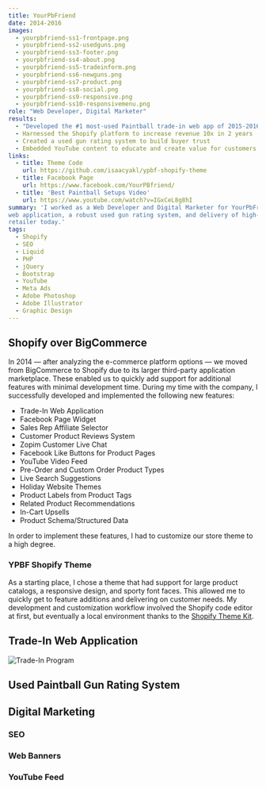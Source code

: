 ```yaml
---
title: YourPbFriend
date: 2014-2016
images:
  - yourpbfriend-ss1-frontpage.png
  - yourpbfriend-ss2-usedguns.png
  - yourpbfriend-ss3-footer.png
  - yourpbfriend-ss4-about.png
  - yourpbfriend-ss5-tradeinform.png
  - yourpbfriend-ss6-newguns.png
  - yourpbfriend-ss7-product.png
  - yourpbfriend-ss8-social.png
  - yourpbfriend-ss9-responsive.png
  - yourpbfriend-ss10-responsivemenu.png
role: "Web Developer, Digital Marketer"
results:
  - "Developed the #1 most-used Paintball trade-in web app of 2015-2016"
  - Harnessed the Shopify platform to increase revenue 10x in 2 years
  - Created a used gun rating system to build buyer trust
  - Embedded YouTube content to educate and create value for customers
links:
  - title: Theme Code
    url: https://github.com/isaacyakl/ypbf-shopify-theme
  - title: Facebook Page
    url: https://www.facebook.com/YourPBfriend/
  - title: 'Best Paintball Setups Video'
    url: https://www.youtube.com/watch?v=IGxCeL8g8hI
summary: 'I worked as a Web Developer and Digital Marketer for YourPbFriend from 2014-2016. During that time, I helped YourPbFriend.com become the fastest growing online Paintball retailer &mdash; peaking at #2 by sales in 2015-2016 &mdash; and the #1 choice for Paintball gear trade-ins. This was made possible by focusing on our experience with used Paintball markers. I made this competitive advantage central to our business model with tasks including SEO, an in-depth trade-in
web application, a robust used gun rating system, and delivery of high-quality product photos and videos. Our trade-in program is emulated by virtually every other online paintball
retailer today.'
tags:
  - Shopify
  - SEO
  - Liquid
  - PHP
  - jQuery
  - Bootstrap
  - YouTube
  - Meta Ads
  - Adobe Photoshop
  - Adobe Illustrator
  - Graphic Design
---
```


## Shopify over BigCommerce

In 2014 &mdash; after analyzing the e-commerce platform options &mdash; we moved from BigCommerce to Shopify due to its larger third-party application marketplace. These enabled us to quickly add support for additional features with minimal development time. During my time with the company, I successfully developed and implemented the following new features:

-  Trade-In Web Application
-  Facebook Page Widget
-  Sales Rep Affiliate Selector
-  Customer Product Reviews System
-  Zopim Customer Live Chat
-  Facebook Like Buttons for Product Pages
-  YouTube Video Feed
-  Pre-Order and Custom Order Product Types
-  Live Search Suggestions
-  Holiday Website Themes
-  Product Labels from Product Tags
-  Related Product Recommendations
-  In-Cart Upsells
-  Product Schema/Structured Data

In order to implement these features, I had to customize our store theme to a high degree.

### YPBF Shopify Theme

As a starting place, I chose a theme that had support for large product catalogs, a responsive design, and sporty font faces. This allowed me to quickly get to feature additions and delivering on customer needs. My development and customization workflow involved the Shopify code editor at first, but eventually a local environment thanks to the [Shopify Theme Kit](https://shopify.dev/themes/tools/theme-kit).

## Trade-In Web Application

![Trade-In Program](/img/work/yourpbfriend-ss5-tradeinform.png)

## Used Paintball Gun Rating System

## Digital Marketing

### SEO

### Web Banners

### YouTube Feed
